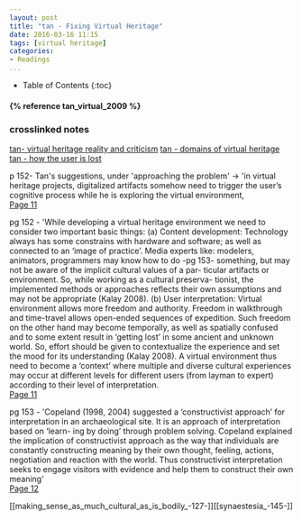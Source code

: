 ```yaml
---
layout: post
title: "tan - Fixing Virtual Heritage"
date: 2016-03-16 11:15
tags: [virtual heritage]
categories:
- Readings
...
```


* Table of Contents
{:toc}

<h4>{% reference tan_virtual_2009 %}</h4>

### crosslinked notes
[tan- virtual heritage reality and criticism](2016-03-16-tan-viertual-heritage-reality-and-criticism.md) [tan - domains of virtual heritage][e340686b] [tan - how the user is lost][52fa06ef]

  [e340686b]: http://smgprojects.github.io/tan-virtual-heritage-reality-and-criticism/ "tan- virtual heritage reality and criticism"
  [52fa06ef]: http://smgprojects.github.io/tan-how-the-user-is-lost/ "tan - how the user is lost"

p 152- Tan's suggestions, under 'approaching the problem' -> 'in virtual heritage projects, digitalized artifacts somehow need to trigger the user’s cognitive process while he is exploring the virtual environment,   
[Page 11](sk://tan_virtual_2009#11)

pg 152 - 'While developing a virtual heritage environment we need to consider two important basic things: (a) Content development: Technology always has some constrains with hardware and software; as well as connected to an ‘image of practice’. Media experts like: modelers, animators, programmers may know how to do -pg 153-  something, but may not be aware of the implicit cultural values of a par- ticular artifacts or environment. So, while working as a cultural preserva- tionist, the implemented methods or approaches reflects their own assumptions and may not be appropriate (Kalay 2008). (b) User interpretation: Virtual environment allows more freedom and authority. Freedom in walkthrough and time-travel allows open-ended sequences of expedition. Such freedom on the other hand may become temporally, as well as spatially confused and to some extent result in ‘getting lost’ in some ancient and unknown world. So, effort should be given to contextualize the experience and set the mood for its understanding (Kalay 2008). A virtual environment thus need to become a ‘context’ where multiple and diverse cultural experiences may occur at different levels for different users (from layman to expert) according to their level of interpretation.   
[Page 11](sk://tan_virtual_2009#11)

pg 153 - 'Copeland (1998, 2004) suggested a ‘constructivist approach’ for interpretation in an archaeological site. It is an approach of interpretation based on ‘learn- ing by doing’ through problem solving. Copeland explained the implication of constructivist approach as the way that individuals are constantly constructing meaning by their own thought, feeling, actions, negotiation and reaction with the world. Thus constructivist interpretation seeks to engage visitors with evidence and help them to construct their own meaning'   
[Page 12](sk://tan_virtual_2009#12)

[[making_sense_as_much_cultural_as_is_bodily_-127-]][[synaestesia_-145-]]
